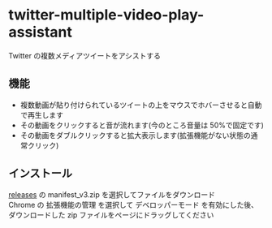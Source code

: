 # twitter-multiple-video-play-assistant

Twitter の複数メディアツイートをアシストする

## 機能

- 複数動画が貼り付けられているツイートの上をマウスでホバーさせると自動で再生します
- その動画をクリックすると音が流れます(今のところ音量は 50%で固定です)
- その動画をダブルクリックすると拡大表示します(拡張機能がない状態の通常クリック)

## インストール

[releases](https://github.com/fa0311/twitter-multiple-video-play-assistant/releases) の manifest_v3.zip を選択してファイルをダウンロード<br>
Chrome の 拡張機能の管理 を選択して デベロッパーモード を有効にした後、ダウンロードした zip ファイルをページにドラッグしてください
